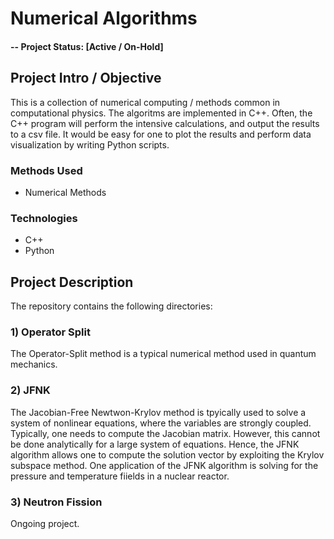 # Numerical Algorithms

#### -- Project Status: [Active / On-Hold]

## Project Intro / Objective

This is a collection of numerical computing / methods common in computational physics. The algoritms are implemented in C++. Often, the C++ program will perform the intensive calculations, and output the results to a csv file. It would be easy for one to plot the results and perform data visualization by writing Python scripts.


### Methods Used
* Numerical Methods

### Technologies
* C++
* Python


## Project Description

The repository contains the following directories:

### 1) Operator Split

The Operator-Split method is a typical numerical method used in quantum mechanics.


### 2) JFNK

The Jacobian-Free Newtwon-Krylov method is tpyically used to solve a system of nonlinear equations, where the variables are strongly coupled. Typically, one needs to compute the Jacobian matrix. However, this cannot be done analytically for a large system of equations. Hence, the JFNK algorithm allows one to compute the solution vector by exploiting the Krylov subspace method. One application of the JFNK algorithm is solving for the pressure and temperature fiields in a nuclear reactor. 



### 3) Neutron Fission

Ongoing project. 


